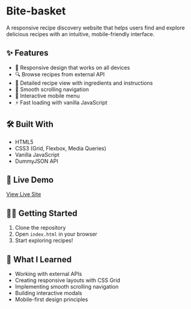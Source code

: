 # Bite-basket

A responsive recipe discovery website that helps users find and explore delicious recipes with an intuitive, mobile-friendly interface.

## ✨ Features

- 📱 Responsive design that works on all devices
- 🔍 Browse recipes from external API
- 📖 Detailed recipe view with ingredients and instructions
- 🧭 Smooth scrolling navigation
- 📲 Interactive mobile menu
- ⚡ Fast loading with vanilla JavaScript

## 🛠️ Built With

- HTML5
- CSS3 (Grid, Flexbox, Media Queries)
- Vanilla JavaScript
- DummyJSON API

## 🚀 Live Demo

[View Live Site](https://danishslife.github.io/Bite-basket/)


## 🏃‍♂️ Getting Started

1. Clone the repository
2. Open `index.html` in your browser
3. Start exploring recipes!

## 📝 What I Learned

- Working with external APIs
- Creating responsive layouts with CSS Grid
- Implementing smooth scrolling navigation
- Building interactive modals
- Mobile-first design principles
